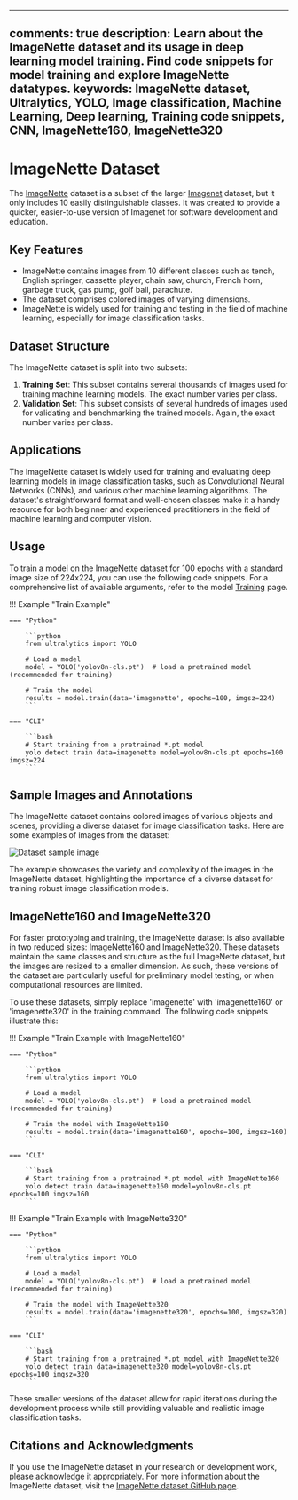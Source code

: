 ______________________________________________________________________

## comments: true description: Learn about the ImageNette dataset and its usage in deep learning model training. Find code snippets for model training and explore ImageNette datatypes. keywords: ImageNette dataset, Ultralytics, YOLO, Image classification, Machine Learning, Deep learning, Training code snippets, CNN, ImageNette160, ImageNette320

# ImageNette Dataset

The [ImageNette](https://github.com/fastai/imagenette) dataset is a subset of the larger [Imagenet](http://www.image-net.org/) dataset, but it only includes 10 easily distinguishable classes. It was created to provide a quicker, easier-to-use version of Imagenet for software development and education.

## Key Features

- ImageNette contains images from 10 different classes such as tench, English springer, cassette player, chain saw, church, French horn, garbage truck, gas pump, golf ball, parachute.
- The dataset comprises colored images of varying dimensions.
- ImageNette is widely used for training and testing in the field of machine learning, especially for image classification tasks.

## Dataset Structure

The ImageNette dataset is split into two subsets:

1. **Training Set**: This subset contains several thousands of images used for training machine learning models. The exact number varies per class.
2. **Validation Set**: This subset consists of several hundreds of images used for validating and benchmarking the trained models. Again, the exact number varies per class.

## Applications

The ImageNette dataset is widely used for training and evaluating deep learning models in image classification tasks, such as Convolutional Neural Networks (CNNs), and various other machine learning algorithms. The dataset's straightforward format and well-chosen classes make it a handy resource for both beginner and experienced practitioners in the field of machine learning and computer vision.

## Usage

To train a model on the ImageNette dataset for 100 epochs with a standard image size of 224x224, you can use the following code snippets. For a comprehensive list of available arguments, refer to the model [Training](../../modes/train.md) page.

!!! Example "Train Example"

````
=== "Python"

    ```python
    from ultralytics import YOLO

    # Load a model
    model = YOLO('yolov8n-cls.pt')  # load a pretrained model (recommended for training)

    # Train the model
    results = model.train(data='imagenette', epochs=100, imgsz=224)
    ```

=== "CLI"

    ```bash
    # Start training from a pretrained *.pt model
    yolo detect train data=imagenette model=yolov8n-cls.pt epochs=100 imgsz=224
    ```
````

## Sample Images and Annotations

The ImageNette dataset contains colored images of various objects and scenes, providing a diverse dataset for image classification tasks. Here are some examples of images from the dataset:

![Dataset sample image](https://docs.fast.ai/22_tutorial.imagenette_files/figure-html/cell-21-output-1.png)

The example showcases the variety and complexity of the images in the ImageNette dataset, highlighting the importance of a diverse dataset for training robust image classification models.

## ImageNette160 and ImageNette320

For faster prototyping and training, the ImageNette dataset is also available in two reduced sizes: ImageNette160 and ImageNette320. These datasets maintain the same classes and structure as the full ImageNette dataset, but the images are resized to a smaller dimension. As such, these versions of the dataset are particularly useful for preliminary model testing, or when computational resources are limited.

To use these datasets, simply replace 'imagenette' with 'imagenette160' or 'imagenette320' in the training command. The following code snippets illustrate this:

!!! Example "Train Example with ImageNette160"

````
=== "Python"

    ```python
    from ultralytics import YOLO

    # Load a model
    model = YOLO('yolov8n-cls.pt')  # load a pretrained model (recommended for training)

    # Train the model with ImageNette160
    results = model.train(data='imagenette160', epochs=100, imgsz=160)
    ```

=== "CLI"

    ```bash
    # Start training from a pretrained *.pt model with ImageNette160
    yolo detect train data=imagenette160 model=yolov8n-cls.pt epochs=100 imgsz=160
    ```
````

!!! Example "Train Example with ImageNette320"

````
=== "Python"

    ```python
    from ultralytics import YOLO

    # Load a model
    model = YOLO('yolov8n-cls.pt')  # load a pretrained model (recommended for training)

    # Train the model with ImageNette320
    results = model.train(data='imagenette320', epochs=100, imgsz=320)
    ```

=== "CLI"

    ```bash
    # Start training from a pretrained *.pt model with ImageNette320
    yolo detect train data=imagenette320 model=yolov8n-cls.pt epochs=100 imgsz=320
    ```
````

These smaller versions of the dataset allow for rapid iterations during the development process while still providing valuable and realistic image classification tasks.

## Citations and Acknowledgments

If you use the ImageNette dataset in your research or development work, please acknowledge it appropriately. For more information about the ImageNette dataset, visit the [ImageNette dataset GitHub page](https://github.com/fastai/imagenette).
